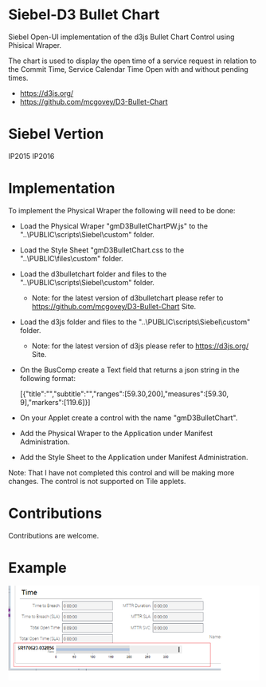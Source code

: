 # Siebel-D3 Bullet Chart

Siebel Open-UI implementation of the d3js Bullet Chart Control using Phisical Wraper.

The chart is used to display the open time of a service request in relation to the Commit Time, Service Calendar Time Open with and without pending times.

* https://d3js.org/
* https://github.com/mcgovey/D3-Bullet-Chart

# Siebel Vertion

  IP2015
  IP2016

# Implementation

To implement the Physical Wraper the following will need to be done:

* Load the Physical Wraper "gmD3BulletChartPW.js" to the "..\PUBLIC\scripts\Siebel\custom" folder.
* Load the Style Sheet "gmD3BulletChart.css to the "..\PUBLIC\files\custom" folder.
* Load the d3bulletchart folder and files to the "..\PUBLIC\scripts\Siebel\custom" folder.
  * Note: for the latest version of d3bulletchart please refer to https://github.com/mcgovey/D3-Bullet-Chart Site.
* Load the d3js folder and files to the "..\PUBLIC\scripts\Siebel\custom" folder.
  * Note: for the latest version of d3js please refer to https://d3js.org/ Site.
* On the BusComp create a Text field that returns a json string in the following format:

  [{"title":"","subtitle":"","ranges":[59.30,200],"measures":[59.30, 9],"markers":[119.6]}]

* On your Applet create a control  with the name "gmD3BulletChart".
* Add the Physical Wraper to the Application under Manifest Administration.
* Add the Style Sheet to the Application under Manifest Administration.

Note: That I have not completed this control and will be making more changes.  The control is not supported on Tile applets.

# Contributions

Contributions are welcome.

# Example

![Example](/images/sample.png)
